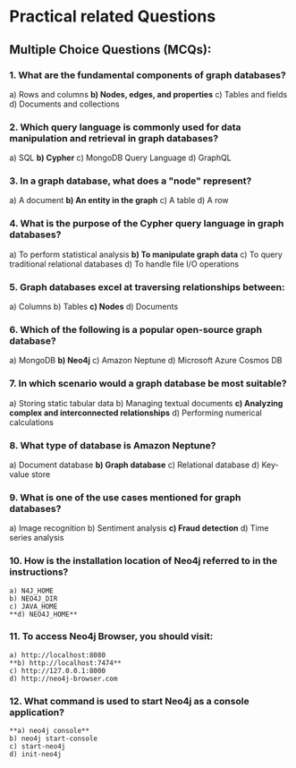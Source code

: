 
# Practical related Questions

## Multiple Choice Questions (MCQs):
### 1. What are the fundamental components of graph databases?
   a) Rows and columns
   **b) Nodes, edges, and properties**
   c) Tables and fields
   d) Documents and collections
### 2. Which query language is commonly used for data manipulation and retrieval in graph databases?
   a) SQL
   **b) Cypher**
   c) MongoDB Query Language
   d) GraphQL
### 3. In a graph database, what does a "node" represent?
   a) A document
   **b) An entity in the graph**
   c) A table
   d) A row
### 4. What is the purpose of the Cypher query language in graph databases?
   a) To perform statistical analysis
   **b) To manipulate graph data**
   c) To query traditional relational databases
   d) To handle file I/O operations
### 5. Graph databases excel at traversing relationships between:
   a) Columns
   b) Tables
   **c) Nodes**
   d) Documents
### 6. Which of the following is a popular open-source graph database?
   a) MongoDB
   **b) Neo4j**
   c) Amazon Neptune
   d) Microsoft Azure Cosmos DB
### 7. In which scenario would a graph database be most suitable?
   a) Storing static tabular data
   b) Managing textual documents
   **c) Analyzing complex and interconnected relationships**
   d) Performing numerical calculations
### 8. What type of database is Amazon Neptune?
   a) Document database
   **b) Graph database**
   c) Relational database
   d) Key-value store
### 9. What is one of the use cases mentioned for graph databases?
   a) Image recognition
   b) Sentiment analysis
   **c) Fraud detection**
   d) Time series analysis
### 10. How is the installation location of Neo4j referred to in the instructions?
    a) N4J_HOME
    b) NEO4J_DIR
    c) JAVA_HOME
    **d) NEO4J_HOME**
### 11. To access Neo4j Browser, you should visit:
    a) http://localhost:8080
    **b) http://localhost:7474**
    c) http://127.0.0.1:8000
    d) http://neo4j-browser.com
### 12. What command is used to start Neo4j as a console application?
    **a) neo4j console**
    b) neo4j start-console
    c) start-neo4j
    d) init-neo4j
